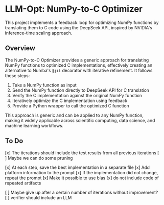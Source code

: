 # LLM-Opt: NumPy-to-C Optimizer

This project implements a feedback loop for optimizing NumPy functions by translating them to C code using the DeepSeek API, inspired by NVIDIA's inference-time scaling approach.

## Overview

The NumPy-to-C Optimizer provides a generic approach for translating NumPy functions to optimized C implementations, effectively creating an alternative to Numba's `@jit` decorator with iterative refinement. It follows these steps:

1. Take a NumPy function as input
2. Send the NumPy function directly to DeepSeek API for C translation
3. Verify the C implementation against the original NumPy function
4. Iteratively optimize the C implementation using feedback
5. Provide a Python wrapper to call the optimized C function

This approach is generic and can be applied to any NumPy function, making it widely applicable across scientific computing, data science, and machine learning workflows.

## To Do

[x] The iterations should include the test results from all previous iterations
    [ ] Maybe we can do some pruning 

[x] At each step, save the best implementation in a separate file
[x] Add platform information to the prompt
[x] If the implementation did not change, repeat the prompt
[x] Make it possible to use blas
[x] do not include code of repeated artifacts


[ ] Maybe give up after a certain number of iterations without improvement?
[ ] verifier should include an LLM